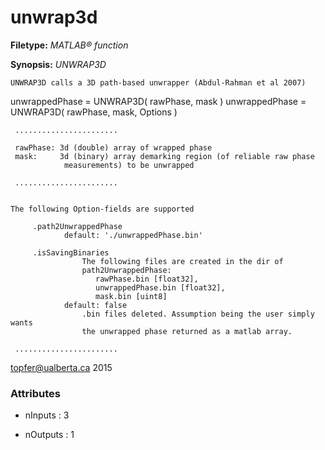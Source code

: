 # unwrap3d

**Filetype:** _MATLAB&reg; function_

**Synopsis:** _UNWRAP3D_

    UNWRAP3D calls a 3D path-based unwrapper (Abdul-Rahman et al 2007)

unwrappedPhase = UNWRAP3D( rawPhase, mask )
unwrappedPhase = UNWRAP3D( rawPhase, mask, Options )

     .......................
     
     rawPhase: 3d (double) array of wrapped phase
     mask:     3d (binary) array demarking region (of reliable raw phase
                measurements) to be unwrapped

     .......................

    
    The following Option-fields are supported

         .path2UnwrappedPhase 
                default: './unwrappedPhase.bin' 

         .isSavingBinaries
                    The following files are created in the dir of 
                    path2UnwrappedPhase: 
                       rawPhase.bin [float32], 
                       unwrappedPhase.bin [float32],
                       mask.bin [uint8]
                default: false
                    .bin files deleted. Assumption being the user simply wants
                    the unwrapped phase returned as a matlab array.

     .......................
topfer@ualberta.ca	2015


### Attributes


- nInputs : 3

- nOutputs : 1
